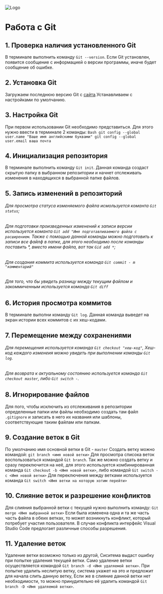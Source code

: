 ![Logo](лого.jpeg)
# Работа с Git
## 1. Проверка наличия установленного Git
В терминале  выполнить команду `Git --version`. Если Git установлен, появится сообщение с информацией о версии программы, иначе будет сообщение об ошибке.
## 2. Установка Git
Загружаем последнюю версию Git с [сайта](www).Устанавливаем с настройками по умолчанию.
## 3. Настройка Git
При первом использовании Git необходимо представиться. Для этого нужно ввести в терминале 2 команды:
``Bash
git config --global user.name "Ваше имя английскими буквами"
git config --global user.email ваша почта
``
## 4. Инициализация репозитория 
В терминале выполнить команду `Git init`. Данная команда создаст скрытую папку в выбранном репозитории и начнет отслеживать изменения в находящихся в выбранной папке файлов.
## 5. Запись изменений в репозиторий
###### Для просмотра статуса изменяемого файла исмользуется команта `Git status`;
###### Для подготовки произведенных изменений к записи версии используется команта `Git add "Имя подготавливаемого файла с расширением`. Также с помощью данной команды можно подготовить к записи все файлф в папке, для этого необходимо после команды поставить *, вместо имени файла, вот так `Gid add *`;
###### Для создания коммита используется команда `Git commit - m "комментарий"`
###### Для того, что бы увидеть разницу между текущим файлом и закоммиченным используется команда `Git diff`
## 6. История просмотра коммитов
В терминале выполни команду `Git log`. Данная команда выведет на экран истории всех коммитов с их хеш-кодами.
## 7. Перемещение между сохранениями
###### Для перемещения используется команда `Git checkout "хеш-код"`, Хеш-код каждого изменеия можно увидеть при выполнении команды `Git log`.
###### Для возврата к актуальному состоянию используется команда `Git checkout master`, либо `Git switch -`.
## 8. Игнорирование файлов
Для пого, чтобы исключить из отслеживания в репозитории определенные папки или файлы необходимо создать там файл `.gitignore` и записать в него их названия или шаблоны, соответствующие таким файлам или папкам.
## 9. Создание веток в Git
По умолчанию имя основной ветки в Git - `master`
Создать ветку можно командой:
``
git branch <имя новой ветки>
``
Для просмотра списока веток воспользоваться командой `Git branch`.
Так же можно создать ветку и сразу переключится на неё, для этого используется комбинированная  команда `Git checkout -b <Имя новой ветки>`, либо командой `Git switch -c <Имя новой ветки>`
Для переключения между ветками используется команда `Git switch <Имя ветки на которую хотим перейти>`
## 10. Слияние веток и разрешение конфликтов
Для слияния выбранной ветки с текущей нужно выполнить команду:
``
Git merge <Имя выбранной ветки>
``
Если была изменена одна и та же часть часть файла в обеих ветках, то может возникнуть конфликт, который потребует участия пользователя.
В случае конфликта интерфейс Visual Studio Code предлогает различные способы разрешения. 
## 11. Удаление веток
Удаление ветки возможно только из другой, Сиситема выдаст ошибку при попытке удаления текущей ветки. Само удаление ветки осуществляется командой `Git branch -d <Имя удаляемой ветки>`. 
При попытке удалить неслитую ветку, система укажет на это и предложит для начала слить данную ветку, Если же в слияние данной ветки нет необходимости, то можно принудительно её удалить командой `Git branch -D <Имя удаляемой ветки>`.